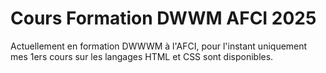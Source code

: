 # Cours Formation DWWM AFCI 2025

Actuellement en formation DWWWM à l'AFCI, pour l'instant uniquement mes 1ers cours sur les langages HTML et CSS sont disponibles.



